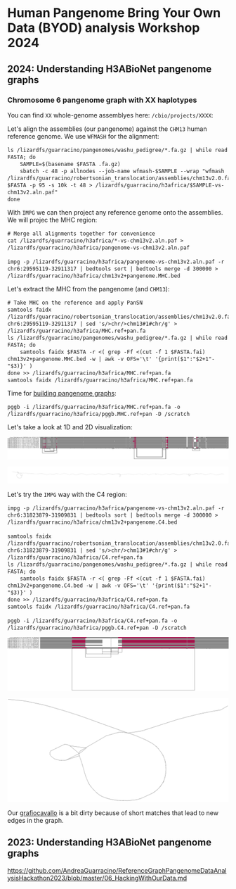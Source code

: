 # Human Pangenome Bring Your Own Data (BYOD) analysis Workshop 2024

## 2024: Understanding H3ABioNet pangenome graphs

### Chromosome 6 pangenome graph with XX haplotypes

You can find `XX` whole-genome assemblyes here: `/cbio/projects/XXXX`:

Let's align the assemblies (our pangenome) against the `CHM13` human reference genome. We use `WFMASH` for the alignment:

```shell
ls /lizardfs/guarracino/pangenomes/washu_pedigree/*.fa.gz | while read FASTA; do
    SAMPLE=$(basename $FASTA .fa.gz)
    sbatch -c 48 -p allnodes --job-name wfmash-$SAMPLE --wrap "wfmash /lizardfs/guarracino/robertsonian_translocation/assemblies/chm13v2.0.fa.gz $FASTA -p 95 -s 10k -t 48 > /lizardfs/guarracino/h3africa/$SAMPLE-vs-chm13v2.aln.paf"
done
```

With `IMPG` we can then project any reference genome onto the assemblies. We will projec the MHC region:

```shell
# Merge all alignments together for convenience
cat /lizardfs/guarracino/h3africa/*-vs-chm13v2.aln.paf > /lizardfs/guarracino/h3africa/pangenome-vs-chm13v2.aln.paf

impg -p /lizardfs/guarracino/h3africa/pangenome-vs-chm13v2.aln.paf -r chr6:29595119-32911317 | bedtools sort | bedtools merge -d 300000 > /lizardfs/guarracino/h3africa/chm13v2+pangenome.MHC.bed
```

Let's extract the MHC from the pangenome (and `CHM13`):

```shell
# Take MHC on the reference and apply PanSN
samtools faidx /lizardfs/guarracino/robertsonian_translocation/assemblies/chm13v2.0.fa.gz chr6:29595119-32911317 | sed 's/>chr/>chm13#1#chr/g' > /lizardfs/guarracino/h3africa/MHC.ref+pan.fa
ls /lizardfs/guarracino/pangenomes/washu_pedigree/*.fa.gz | while read FASTA; do
    samtools faidx $FASTA -r <( grep -Ff <(cut -f 1 $FASTA.fai) chm13v2+pangenome.MHC.bed -w | awk -v OFS='\t' '{print($1":"$2+1"-"$3)}' )
done >> /lizardfs/guarracino/h3africa/MHC.ref+pan.fa
samtools faidx /lizardfs/guarracino/h3africa/MHC.ref+pan.fa
```

Time for [building pangenome graphs](https://doi.org/10.1038/s41592-024-02430-3):

```shell
pggb -i /lizardfs/guarracino/h3africa/MHC.ref+pan.fa -o /lizardfs/guarracino/h3africa/pggb.MHC.ref+pan -D /scratch
```

Let's take a look at 1D and 2D visualization:


![chr6 MHC locus 1D](images/MHC.ref+pan.fa.bf3285f.11fba48.7b43761.smooth.final.og.viz_depth_multiqc.png)

![chr6 MHC locus 2D](images/MHC.ref+pan.fa.bf3285f.11fba48.7b43761.smooth.final.og.lay.draw.png)


Let's try the `IMPG` way with the C4 region:

```shell
impg -p /lizardfs/guarracino/h3africa/pangenome-vs-chm13v2.aln.paf -r chr6:31823879-31909831 | bedtools sort | bedtools merge -d 300000 > /lizardfs/guarracino/h3africa/chm13v2+pangenome.C4.bed

samtools faidx /lizardfs/guarracino/robertsonian_translocation/assemblies/chm13v2.0.fa.gz chr6:31823879-31909831 | sed 's/>chr/>chm13#1#chr/g' > /lizardfs/guarracino/h3africa/C4.ref+pan.fa
ls /lizardfs/guarracino/pangenomes/washu_pedigree/*.fa.gz | while read FASTA; do
    samtools faidx $FASTA -r <( grep -Ff <(cut -f 1 $FASTA.fai) chm13v2+pangenome.C4.bed -w | awk -v OFS='\t' '{print($1":"$2+1"-"$3)}' )
done >> /lizardfs/guarracino/h3africa/C4.ref+pan.fa
samtools faidx /lizardfs/guarracino/h3africa/C4.ref+pan.fa

pggb -i /lizardfs/guarracino/h3africa/C4.ref+pan.fa -o /lizardfs/guarracino/h3africa/pggb.C4.ref+pan -D /scratch
```

![chr6 C4 locus 1D](images/C4.ref+pan.fa.bf3285f.11fba48.7b43761.smooth.final.og.viz_depth_multiqc.png)

![chr6 C4 locus 2D](images/C4.ref+pan.fa.bf3285f.11fba48.7b43761.smooth.final.og.lay.draw.png)

Our [grafiocavallo](https://en.wikipedia.org/wiki/Caciocavallo) is a bit dirty because of short matches that lead to new edges in the graph.

## 2023: Understanding H3ABioNet pangenome graphs 
https://github.com/AndreaGuarracino/ReferenceGraphPangenomeDataAnalysisHackathon2023/blob/master/06_HackingWithOurData.md
